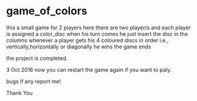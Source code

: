 # game_of_colors
this a small game for 2 players
here there are two player/s and each player is assigned a color_disc
when his turn comes he just insert the disc in the columns
whenever a player gets his 4 coloured discs in order i.e., vertically,horizontally or diagonally he wins 
the game ends


the project is completed.

3 Oct 2016 now you can restart the game again if you want to paly.


bugs if any report me!


Thank You
